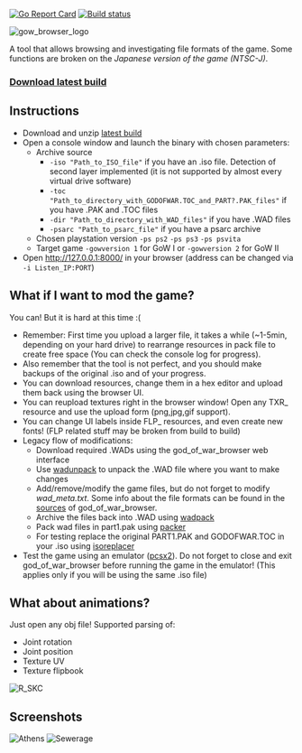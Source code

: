 [![Go Report Card](https://goreportcard.com/badge/github.com/mogaika/god_of_war_browser)](https://goreportcard.com/report/github.com/mogaika/god_of_war_browser)
[![Build status](https://ci.appveyor.com/api/projects/status/n4w8rkn30sl6oqbp/branch/master?svg=true)](https://ci.appveyor.com/project/mogaika/god-of-war-browser/branch/master)

![gow_browser_logo](https://user-images.githubusercontent.com/3680954/28489831-6ec1c660-6edd-11e7-9b08-7c79b20196d8.png)

A tool that allows browsing and investigating file formats of the game.
Some functions are broken on the *Japanese version of the game (NTSC-J)*.

### [Download latest build](https://ci.appveyor.com/project/mogaika/god-of-war-browser/branch/master/artifacts)

## Instructions
- Download and unzip [latest build](https://ci.appveyor.com/project/mogaika/god-of-war-browser/branch/master/artifacts)
- Open a console window and launch the binary with chosen parameters:
  - Archive source
    - ```-iso "Path_to_ISO_file"``` if you have an .iso file. Detection of second layer implemented (it is not supported by almost every virtual drive software)
    - ```-toc "Path_to_directory_with_GODOFWAR.TOC_and_PART?.PAK_files"``` if you have .PAK and .TOC files
    - ```-dir "Path_to_directory_with_WAD_files"``` if you have .WAD files
    - ```-psarc "Path_to_psarc_file"``` if you have a psarc archive
  - Chosen playstation version
    ```-ps ps2``` ```-ps ps3``` ```-ps psvita```
  - Target game
    ```-gowversion 1``` for GoW I or ```-gowversion 2``` for GoW II
- Open http://127.0.0.1:8000/ in your browser (address can be changed via ```-i Listen_IP:PORT```)

## What if I want to mod the game?
You can! But it is hard at this time :(
- Remember: First time you upload a larger file, it takes a while (~1-5min, depending on your hard drive) to rearrange resources in pack file to create free space (You can check the console log for progress).
- Also remember that the tool is not perfect, and you should make backups of the original .iso and of your progress.
- You can download resources, change them in a hex editor and upload them back using the browser UI.
- You can reupload textures right in the browser window! Open any TXR_ resource and use the upload form (png,jpg,gif support).
- You can change UI labels inside FLP_ resources, and even create new fonts! (FLP related stuff may be broken from build to build)
- Legacy flow of modifications:
  - Download required .WADs using the god_of_war_browser web interface
  - Use [wadunpack](https://github.com/mogaika/god_of_war_browser/tree/master/tools/wadunpack) to unpack the .WAD file where you want to make changes
  - Add/remove/modify the game files, but do not forget to modify *wad_meta.txt*. Some info about the file formats can be found in the [sources](https://github.com/mogaika/god_of_war_browser/tree/master/pack/wad) of god_of_war_browser.
  - Archive the files back into .WAD using [wadpack](https://github.com/mogaika/god_of_war_browser/tree/master/tools/wadpack)
  - Pack wad files in part1.pak using [packer](https://github.com/mogaika/god_of_war_browser/tree/master/tools/packer)
  - For testing replace the original PART1.PAK and GODOFWAR.TOC in your .iso using [isoreplacer](https://github.com/mogaika/god_of_war_browser/tree/master/tools/isoreplacer)
- Test the game using an emulator ([pcsx2](https://github.com/PCSX2/pcsx2)). Do not forget to close and exit god_of_war_browser before running the game in the emulator! (This applies only if you will be using the same .iso file)

## What about animations?
Just open any obj file! Supported parsing of:
- Joint rotation
- Joint position
- Texture UV
- Texture flipbook

![R_SKC](https://user-images.githubusercontent.com/3680954/71230603-bd897e00-2303-11ea-8f5e-ef84d81dfef0.gif)

## Screenshots
![Athens](https://user-images.githubusercontent.com/3680954/28489832-6ec6697c-6edd-11e7-8ead-ed37e3870b15.png)
![Sewerage](https://user-images.githubusercontent.com/3680954/28489833-6ecbfc5c-6edd-11e7-9d63-1ca0b060ddec.png)
